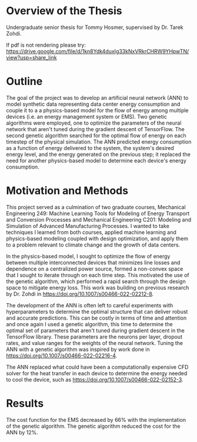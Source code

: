 # Overview of the Thesis
Undergraduate senior thesis for Tommy Hosmer, supervised by Dr. Tarek Zohdi. 

If pdf is not rendering please try: https://drive.google.com/file/d/1kn8Ydk4duxIg33kNxVRkrCHRW9YHpwTN/view?usp=share_link

# Outline
The goal of the project was to develop an artificial neural network (ANN) to model synthetic data representing data center energy consumption and couple it to a a physics-based model for the flow of energy among multiple devices (i.e. an energy management system or EMS). Two genetic algorithms were employed, one to optimize the parameters of the neural network that aren't tuned during the gradient descent of TensorFlow. The second genetic algorithm searched for the optimal flow of energy on each timestep of the physical simulation. The ANN predicted energy consumption as a function of energy delivered to the system, the system's desired energy level, and the energy generated on the previous step; it replaced the need for another physics-based model to determine each device's energy consumption. 

# Motivation and Methods
This project served as a culmination of two graduate courses, Mechanical Engineering 249: Machine Learning Tools for Modeling of Energy Transport and Conversion Processes and Mechanical Engineering C201: Modeling and Simulation of Advanced Manufacturing Processes. I wanted to take techniques I learned from both courses, applied machine learning and physics-based modeling coupled with design optimization, and apply them to a problem relevant to climate change and the growth of data centers. 

In the physics-based model, I sought to optimize the flow of energy between multiple interconnected devices that minimizes line losses and dependence on a centralized power source, formed a non-convex space that I sought to iterate through on each time step. This motivated the use of the genetic algorithm, which performed a rapid search through the design space to mitigate energy loss. This work was building on previous research by Dr. Zohdi in https://doi.org/10.1007/s00466-022-02212-8.

The development of the ANN is often left to careful experiments with hyperparameters to determine the optimal structure that can deliver robust and accurate predictions. This can be costly in terms of time and attention and once again I used a genetic algorithm, this time to determine the optimal set of parameters that aren't tuned during gradient descent in the TensorFlow library. These parameters are the neurons per layer, dropout rates, and value ranges for the weights of the neural network. Tuning the ANN with a genetic algorithm was inspired by work done in https://doi.org/10.1007/s00466-022-02216-4.

The ANN replaced what could have been a computationally expensive CFD solver for the heat transfer in each device to determine the energy needed to cool the device, such as https://doi.org/10.1007/s00466-022-02152-3. 

# Results
The cost function for the EMS decreased by 66% with the implementation of the genetic algorithm. The genetic algorithm reduced the cost for the ANN by 12%.
